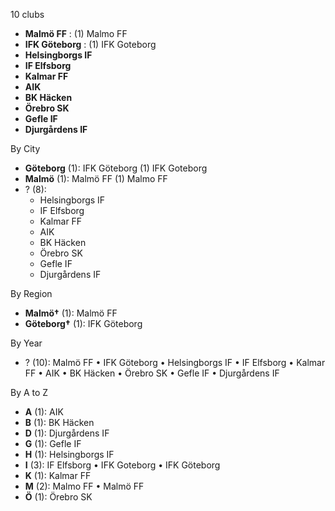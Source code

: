 10 clubs

- **Malmö FF** : (1) Malmo FF
- **IFK Göteborg** : (1) IFK Goteborg
- **Helsingborgs IF**
- **IF Elfsborg**
- **Kalmar FF**
- **AIK**
- **BK Häcken**
- **Örebro SK**
- **Gefle IF**
- **Djurgårdens IF**




By City

- **Göteborg** (1): IFK Göteborg  (1) IFK Goteborg
- **Malmö** (1): Malmö FF  (1) Malmo FF
- ? (8): 
  - Helsingborgs IF 
  - IF Elfsborg 
  - Kalmar FF 
  - AIK 
  - BK Häcken 
  - Örebro SK 
  - Gefle IF 
  - Djurgårdens IF 




By Region

- **Malmö†** (1):   Malmö FF
- **Göteborg†** (1):   IFK Göteborg




By Year

- ? (10):   Malmö FF • IFK Göteborg • Helsingborgs IF • IF Elfsborg • Kalmar FF • AIK • BK Häcken • Örebro SK • Gefle IF • Djurgårdens IF






By A to Z

- **A** (1): AIK
- **B** (1): BK Häcken
- **D** (1): Djurgårdens IF
- **G** (1): Gefle IF
- **H** (1): Helsingborgs IF
- **I** (3): IF Elfsborg • IFK Goteborg • IFK Göteborg
- **K** (1): Kalmar FF
- **M** (2): Malmo FF • Malmö FF
- **Ö** (1): Örebro SK




